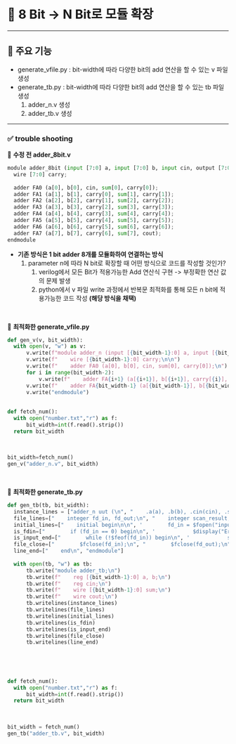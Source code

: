 # 📌 8 Bit -> N Bit로 모듈 확장
---

## 🚀 주요 기능
  - generate_vfile.py : bit-width에 따라 다양한 bit의 add 연산을 할 수 있는 v 파일 생성
  - generate_tb.py : bit-width에 따라 다양한 bit의 add 연산을 할 수 있는 tb 파일 생성
    1. adder_n.v 생성
    2. adder_tb.v 생성
---


### ✅ trouble shooting
📌 **수정 전 adder_8bit.v**
  ```python
module adder_8bit (input [7:0] a, input [7:0] b, input cin, output [7:0] sum, output cout);
    wire [7:0] carry;
    
    adder FA0 (a[0], b[0], cin, sum[0], carry[0]);
    adder FA1 (a[1], b[1], carry[0], sum[1], carry[1]);
    adder FA2 (a[2], b[2], carry[1], sum[2], carry[2]);
    adder FA3 (a[3], b[3], carry[2], sum[3], carry[3]);
    adder FA4 (a[4], b[4], carry[3], sum[4], carry[4]);
    adder FA5 (a[5], b[5], carry[4], sum[5], carry[5]);
    adder FA6 (a[6], b[6], carry[5], sum[6], carry[6]);
    adder FA7 (a[7], b[7], carry[6], sum[7], cout);
endmodule
```
- **기존 방식은 1 bit adder 8개를 모듈화하여 연결하는 방식**
  1. parameter n에 따라 N bit로 확장할 때 어떤 방식으로 코드를 작성할 것인가?
     1. verilog에서 모든 Bit가 적용가능한 Add 연산식 구현 -> 부정확한 연산 값의 문제 발생
     2. python에서 v 파일 write 과정에서 반복문 최적화를 통해 모든 n bit에 적용가능한 코드 작성 **(해당 방식을 채택)**

<br>

📌 **최적화한 generate_vfile.py**
  ```python
def gen_v(v, bit_width):
    with open(v, "w") as v:
        v.write(f"module adder_n (input [{bit_width-1}:0] a, input [{bit_width-1}:0] b, input cin, output [{bit_width-1}:0] sum, output cout);\n")
        v.write(f"    wire [{bit_width-1}:0] carry;\n\n")
        v.write(f"    adder FA0 (a[0], b[0], cin, sum[0], carry[0]);\n")
        for i in range(bit_width-2):
            v.write(f"    adder FA{i+1} (a[{i+1}], b[{i+1}], carry[{i}], sum[{i+1}], carry[{i+1}]);\n")
        v.write(f"    adder FA{bit_width-1} (a[{bit_width-1}], b[{bit_width-1}], carry[{bit_width-2}], sum[{bit_width-1}], cout);\n")
        v.write("endmodule")
        
        
def fetch_num():
    with open("number.txt","r") as f:
        bit_width=int(f.read().strip())
    return bit_width
    
    
    
bit_width=fetch_num()
gen_v("adder_n.v", bit_width)
```

<br>

📌 **최적화한 generate_tb.py**
  ```python
def gen_tb(tb, bit_width):
    instance_lines = ["adder_n uut (\n", "    .a(a), .b(b), .cin(cin), .sum(sum), .cout(cout)\n", " );\n\n" ]
    file_lines=["    integer fd_in, fd_out;\n", "    integer scan_result;\n", "\n"]
    initial_lines=["    initial begin\n\n", '        fd_in = $fopen("input.txt", "r");\n','        fd_out = $fopen("verilog_output.txt", "w");\n\n', ]
    is_fdin=["        if (fd_in == 0) begin\n", '            $display("Error: input.txt file not found.");\n', "            $finish;\n", "        end\n\n"]
    is_input_end=["        while (!$feof(fd_in)) begin\n", '            scan_result = $fscanf(fd_in, "%b %b %b\\n", a, b, cin);\n', "            #10;\n\n", '            $fwrite(fd_out, "%b %b %b -> sum: %b, cout: %b\\n", a, b, cin, sum, cout);\n', '        end\n\n']
    file_close=["        $fclose(fd_in);\n", "        $fclose(fd_out);\n", "        $finish;\n"]
    line_end=["    end\n", "endmodule"]
    
    with open(tb, "w") as tb:
        tb.write("module adder_tb;\n")
        tb.write(f"    reg [{bit_width-1}:0] a, b;\n")
        tb.write(f"    reg cin;\n")
        tb.write(f"    wire [{bit_width-1}:0] sum;\n")
        tb.write(f"    wire cout;\n")
        tb.writelines(instance_lines)
        tb.writelines(file_lines)
        tb.writelines(initial_lines)
        tb.writelines(is_fdin)
        tb.writelines(is_input_end)
        tb.writelines(file_close)
        tb.writelines(line_end)
        
        
        

        
def fetch_num():
    with open("number.txt","r") as f:
        bit_width=int(f.read().strip())
    return bit_width
    
    
    
bit_width = fetch_num()
gen_tb("adder_tb.v", bit_width)
```

 
